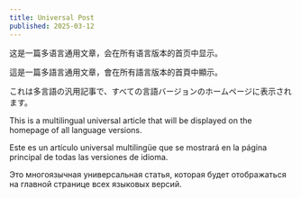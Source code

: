 ```yaml
---
title: Universal Post
published: 2025-03-12
---
```

这是一篇多语言通用文章，会在所有语言版本的首页中显示。

這是一篇多語言通用文章，會在所有語言版本的首頁中顯示。

これは多言語の汎用記事で、すべての言語バージョンのホームページに表示されます。

This is a multilingual universal article that will be displayed on the homepage of all language versions.

Este es un artículo universal multilingüe que se mostrará en la página principal de todas las versiones de idioma.

Это многоязычная универсальная статья, которая будет отображаться на главной странице всех языковых версий.
